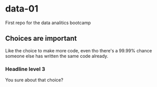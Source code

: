 # data-01
First repo for the data analitics bootcamp

## Choices are important
Like the choice to make more code, even tho there's a 99.99% chance someone else has written the same code already.

### Headline level 3
You sure about that choice?

